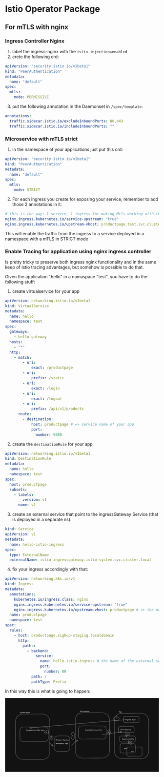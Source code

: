 # Istio Operator Package

## For mTLS with nginx

### Ingress Controller Nginx

1. label the ingress-nginx with the `istio-injection=enabled`
2. crete the following crd:

```yaml
apiVersion: "security.istio.io/v1beta1"
kind: "PeerAuthentication"
metadata:
  name: "default"
spec:
  mtls:
    mode: PERMISSIVE
```

3. put the following annotation in the Daemonset in `/spec/template`:

```yaml
annotations:
  traffic.sidecar.istio.io/excludeInboundPorts: 80,443
  traffic.sidecar.istio.io/includeInboundPorts: ""
```

### Microservice with mTLS strict

1. in the namespace of your applications just put this crd:

```yaml
apiVersion: "security.istio.io/v1beta1"
kind: "PeerAuthentication"
metadata:
  name: "default"
spec:
  mtls:
    mode: STRICT
```

2. For each ingress you create for exposing your service, remember to add those 2 annotations in it:

```yaml
# this is the way: 1 service, 1 ingress for making Mtls working with the annotation above
nginx.ingress.kubernetes.io/service-upstream: "true"
nginx.ingress.kubernetes.io/upstream-vhost: productpage.test.svc.cluster.local
```

This will enable the traffic from the ingress to a service deployed in a namespace with a mTLS in STRICT mode

### Enable Tracing for application using nginx ingress controller

Is pretty tricky to preserve both ingress nginx functionality and in the same keep of Istio tracing advantages, but somehow is possible to do that.

Given the application "hello" in a namaspace "test", you have to do the following stuff:

1. create virtualservice for your app

```yaml
apiVersion: networking.istio.io/v1beta1
kind: VirtualService
metadata:
  name: hello
  namespace: test
spec:
  gateways:
    - hello-gateway
  hosts:
    - "*"
  http:
    - match:
        - uri:
            exact: /productpage
        - uri:
            prefix: /static
        - uri:
            exact: /login
        - uri:
            exact: /logout
        - uri:
            prefix: /api/v1/products
      route:
        - destination:
            host: productpage # => service name of your app
            port:
              number: 9080
```

2. create the `destinationRule` for your app

```yaml
apiVersion: networking.istio.io/v1beta1
kind: DestinationRule
metadata:
  name: hello
  namespace: test
spec:
  host: productpage
  subsets:
    - labels:
        version: v1
      name: v1
```

3. create an external service that point to the ingressGateway Service (that is deployed in a separate ns):

```yaml
kind: Service
apiVersion: v1
metadata:
  name: hello-istio-ingress
spec:
  type: ExternalName
  externalName: istio-ingressgateway.istio-system.svc.cluster.local
```

4. fix your ingress accordingly with that:

```yaml
apiVersion: networking.k8s.io/v1
kind: Ingress
metadata:
  annotations:
    kubernetes.io/ingress.class: nginx
    nginx.ingress.kubernetes.io/service-upstream: "true"
    nginx.ingress.kubernetes.io/upstream-vhost: productpage # => the name of the virtualservice that the ingressGateway is expecting to match
  name: productpage
  namespace: test
spec:
  rules:
    - host: productpage.sighup-staging.localdomain
      http:
        paths:
          - backend:
              service:
                name: hello-istio-ingress # the name of the external service that we did before
                port:
                  number: 80
            path: /
            pathType: Prefix
```

In this way this is what is going to happen:

![nginx-istio-flow](../../docs/images/flow.png)
